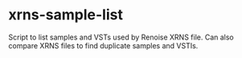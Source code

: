 # xrns-sample-list
Script to list samples and VSTs used by Renoise XRNS file.
Can also compare XRNS files to find duplicate samples and VSTIs.


